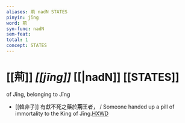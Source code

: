 ```yaml
---
aliases: 荊 nadN STATES
pinyin: jīng
word: 荊
syn-func: nadN
sem-feat: 
total: 1
concept: STATES 
---
```

# [[荊]] *[[jīng]]*  [[|nadN]] [[STATES]]
of Jīng, belonging to Jīng
 - [[韓非子]] 有獻不死之藥於**荊**王者， / Someone handed up a pill of immortality to the King of Jīng.[HXWD](https://hxwd.org/textview.html?location=KR3c0005_tls_022-36a.2)